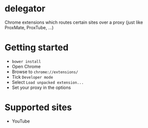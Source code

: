 delegator
=========

Chrome extensions which routes certain sites over a proxy (just like ProxMate, ProxTube, ...)

# Getting started

- `bower install`
- Open Chrome
- Browse to `chrome://extensions/`
- Tick `Developer mode`
- Select `Load unpacked extension...`
- Set your proxy in the options

# Supported sites

- YouTube
